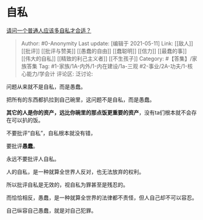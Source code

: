 # 自私
[请问一个普通人应该多自私才合适？](https://www.zhihu.com/question/431193864/answer/1876178133)

> Author: #0-Anonymity
> Last update: [编辑于 2021-05-11]
> Link: [[敌人]] [[批评]] [[批评与赞美]] [[愚蠢的自由]] [[蠢聪明]] [[信力]] [[最蠢的事]] [[伟大的自私]] [[精致的利己主义者]] [[不生孩子]]
> Category: #【答集】/家族答集
> Tag: #1-家族/1A-内外/1-内在建设/1a-三观 #2-事业/2A-功夫/1-核心能力/学会计
> 评论区:
> 泛讨论:

问题从来就不是自私，而是愚蠢。

把所有的东西都扒拉到自己碗里，这问题不是自私，而是愚蠢。

**其它的人是你的资产，远比你碗里的那点饭更重要的资产**，没有ta们根本就不会存在可以扒的饭。

不要批评“自私”，自私根本就没有错，

要批评**愚蠢**。

永远不要批评人自私。

人的自私，是一种就算全世界人反对，也无法放弃的权利。

所以批评自私是无效的，视自私为罪甚至是残忍的。

而恰恰相反，愚蠢，是一种就算全世界的法律都不责怪，但人自己却不可以容忍。

自己纵容自己愚蠢，就是对自己犯罪。
